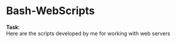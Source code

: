 # Bash-WebScripts

<p><strong>Task</strong>:<br />
Here are the scripts developed by me for working with web servers</p>